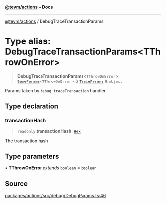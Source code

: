 [**@tevm/actions**](../README.md) • **Docs**

***

[@tevm/actions](../globals.md) / DebugTraceTransactionParams

# Type alias: DebugTraceTransactionParams\<TThrowOnError\>

> **DebugTraceTransactionParams**\<`TThrowOnError`\>: [`BaseParams`](BaseParams.md)\<`TThrowOnError`\> & [`TraceParams`](TraceParams.md) & `object`

Params taken by `debug_traceTransaction` handler

## Type declaration

### transactionHash

> `readonly` **transactionHash**: [`Hex`](Hex.md)

The transaction hash

## Type parameters

• **TThrowOnError** *extends* `boolean` = `boolean`

## Source

[packages/actions/src/debug/DebugParams.ts:46](https://github.com/evmts/tevm-monorepo/blob/main/packages/actions/src/debug/DebugParams.ts#L46)
